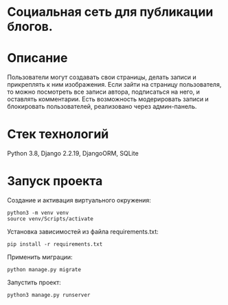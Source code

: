 # Социальная сеть для публикации блогов.
# Описание
Пользователи могут создавать свои страницы, делать записи и прикреплять к ним изображения. Если зайти на страницу пользователя, то можно посмотреть все записи автора, подписаться на него, и оставлять комментарии. Есть возможность модерировать записи и блокировать пользователей, реализовано через админ-панель.

# Стек технологий

Python 3.8, Django 2.2.19, DjangoORM, SQLite

# Запуск проекта

Создание и активация виртуального окружения:
```
python3 -m venv venv
source venv/Scripts/activate
```
Установка зависимостей из файла requirements.txt:
```
pip install -r requirements.txt
```
Применить миграции:
```
python manage.py migrate
```
Запустить проект:
```
python3 manage.py runserver
```
